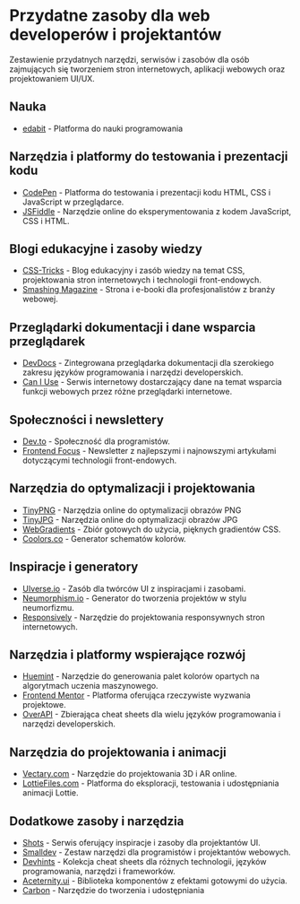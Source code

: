 # Przydatne zasoby dla web developerów i projektantów

Zestawienie przydatnych narzędzi, serwisów i zasobów dla osób zajmujących się tworzeniem stron internetowych, aplikacji webowych oraz projektowaniem UI/UX.

## Nauka
- [edabit](https://edabit.com) - Platforma do nauki programowania

## Narzędzia i platformy do testowania i prezentacji kodu

- [CodePen](https://codepen.io) - Platforma do testowania i prezentacji kodu HTML, CSS i JavaScript w przeglądarce.
- [JSFiddle](https://jsfiddle.net) - Narzędzie online do eksperymentowania z kodem JavaScript, CSS i HTML.
  
## Blogi edukacyjne i zasoby wiedzy

- [CSS-Tricks](https://css-tricks.com) - Blog edukacyjny i zasób wiedzy na temat CSS, projektowania stron internetowych i technologii front-endowych.
- [Smashing Magazine](https://www.smashingmagazine.com) - Strona i e-booki dla profesjonalistów z branży webowej.

## Przeglądarki dokumentacji i dane wsparcia przeglądarek

- [DevDocs](https://devdocs.io) - Zintegrowana przeglądarka dokumentacji dla szerokiego zakresu języków programowania i narzędzi developerskich.
- [Can I Use](https://caniuse.com) - Serwis internetowy dostarczający dane na temat wsparcia funkcji webowych przez różne przeglądarki internetowe.

## Społeczności i newslettery

- [Dev.to](https://dev.to) - Społeczność dla programistów.
- [Frontend Focus](https://frontendfoc.us) - Newsletter z najlepszymi i najnowszymi artykułami dotyczącymi technologii front-endowych.

## Narzędzia do optymalizacji i projektowania

- [TinyPNG](https://tinypng.com) - Narzędzia online do optymalizacji obrazów PNG
- [TinyJPG](https://tinyjpg.com) - Narzędzia online do optymalizacji obrazów JPG
- [WebGradients](https://webgradients.com) - Zbiór gotowych do użycia, pięknych gradientów CSS.
- [Coolors.co](https://coolors.co) - Generator schematów kolorów.

## Inspiracje i generatory

- [UIverse.io](https://uiverse.io) - Zasób dla twórców UI z inspiracjami i zasobami.
- [Neumorphism.io](https://neumorphism.io) - Generator do tworzenia projektów w stylu neumorfizmu.
- [Responsively](https://responsively.app) - Narzędzie do projektowania responsywnych stron internetowych.

## Narzędzia i platformy wspierające rozwój

- [Huemint](https://huemint.com) - Narzędzie do generowania palet kolorów opartych na algorytmach uczenia maszynowego.
- [Frontend Mentor](https://www.frontendmentor.io) - Platforma oferująca rzeczywiste wyzwania projektowe.
- [OverAPI](https://overapi.com) - Zbierająca cheat sheets dla wielu języków programowania i narzędzi developerskich.

## Narzędzia do projektowania i animacji

- [Vectary.com](https://www.vectary.com) - Narzędzie do projektowania 3D i AR online.
- [LottieFiles.com](https://lottiefiles.com) - Platforma do eksploracji, testowania i udostępniania animacji Lottie.

## Dodatkowe zasoby i narzędzia

- [Shots](https://shots.design) - Serwis oferujący inspiracje i zasoby dla projektantów UI.
- [Smalldev](https://smalldev.tools) - Zestaw narzędzi dla programistów i projektantów webowych.
- [Devhints](https://devhints.io) - Kolekcja cheat sheets dla różnych technologii, języków programowania, narzędzi i frameworków.
- [Aceternity.ui](https://aceternity.ui) - Biblioteka komponentów z efektami gotowymi do użycia.
- [Carbon](https://carbon.now.sh) - Narzędzie do tworzenia i udostępniania
